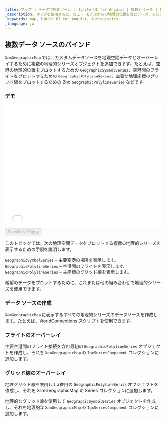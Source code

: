 ```yaml
---
title: マップ | データ可視化ツール | Ignite UI for Angular | 複数シリーズ | Infragistics
_description: マップを使用すると、ビュー モデルからの地理的位置を含むデータ、またはシェープ ファイルから地理的画像マップにロードされた地理空間データを表示できます。
_keywords: map, Ignite UI for Angular, infragistics
_language: ja
---
```


## 複数データ ソースのバインド

`XamGeographicMap` では、カスタムデータソースを地理空間データとオーバーレイするために複数の地理的シリーズオブジェクトを追加できます。たとえば、空港の地理的位置をプロットするための `GeographicSymbolSeries`、空港間のフライトをプロットするための `GeographicPolylineSeries`、主要な地理座標のグリッド線をプロットするための 2nd `GeographicPolylineSeries` などです。

### デモ

<div class="sample-container" style="height: 400px">
    <iframe id="geo-map-binding-multiple-sources-iframe" src='{environment:demosBaseUrl}/maps/geo-map-binding-multiple-sources' width="100%" height="100%" seamless frameBorder="0" onload="onSampleIframeContentLoaded(this);"></iframe>
</div>
<div>
    <button data-localize="stackblitz" disabled class="stackblitz-btn"   data-iframe-id="geo-map-binding-multiple-sources-iframe" data-demos-base-url="{environment:demosBaseUrl}">StackBlitz で表示
    </button>
</div>

<div class="divider--half"></div>

このトピックでは、次の地理空間データをプロットする複数の地理的シリーズを表示するための手順を説明します。

`GeographicSymbolSeries` – 主要空港の場所を表示します。
`GeographicPolylineSeries` – 空港間のフライトを表示します。
`GeographicPolylineSeries` – 主座標のグリッド線を表示します。

希望のデータをプロットするために、これまたは他の組み合わせで地理的シリーズを使用できます。

### データ ソースの作成

`XamGeographicMap` に表示するすべての地理的シリーズのデータ​​ソースを作成します。たとえば、[WorldConnections](map_resources_world_connections.md) スクリプトを使用できます。

### フライトのオーバーレイ

主要空港間のフライト接続を含む最初の `GeographicPolylineSeries` オブジェクトを作成し、それを `XamGeographicMap` の `IgxSeriesComponent` コレクションに追加します。

### グリッド線のオーバーレイ

地理グリッド線を使用して2番目の `GeographicPolylineSeries` オブジェクトを作成し、それを XamGeographicMap の Series コレクションに追加します。

地理的なグリッド線を使用して `GeographicSymbolSeries` オブジェクトを作成し、それを地理的な `XamGeographicMap` の `IgxSeriesComponent` コレクションに追加します。
